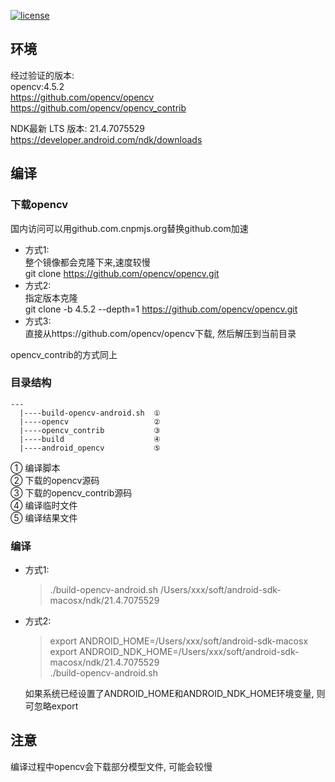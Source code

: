 [![license](https://img.shields.io/badge/license-BSD_2-brightgreen.svg?style=flat)](https://github.com/mutour/build-opencv-for-android/blob/main/LICENSE)

## 环境

经过验证的版本:  
opencv:4.5.2  
https://github.com/opencv/opencv  
https://github.com/opencv/opencv_contrib

NDK最新 LTS 版本: 21.4.7075529  
https://developer.android.com/ndk/downloads

## 编译

### 下载opencv

国内访问可以用github.com.cnpmjs.org替换github.com加速

- 方式1:  
  整个镜像都会克隆下来,速度较慢   
  git clone https://github.com/opencv/opencv.git
- 方式2:   
  指定版本克隆  
  git clone -b 4.5.2 --depth=1 https://github.com/opencv/opencv.git
- 方式3:   
  直接从https://github.com/opencv/opencv下载, 然后解压到当前目录

opencv_contrib的方式同上

### 目录结构

```
---
  |----build-opencv-android.sh  ①
  |----opencv                   ②
  |----opencv_contrib           ③
  |----build                    ④
  |----android_opencv           ⑤
```

① 编译脚本  
② 下载的opencv源码  
③ 下载的opencv_contrib源码  
④ 编译临时文件   
⑤ 编译结果文件

### 编译

- 方式1:
  > ./build-opencv-android.sh /Users/xxx/soft/android-sdk-macosx/ndk/21.4.7075529
- 方式2:
  > export ANDROID_HOME=/Users/xxx/soft/android-sdk-macosx   
  > export ANDROID_NDK_HOME=/Users/xxx/soft/android-sdk-macosx/ndk/21.4.7075529   
  > ./build-opencv-android.sh

  如果系统已经设置了ANDROID_HOME和ANDROID_NDK_HOME环境变量, 则可忽略export

## 注意

编译过程中opencv会下载部分模型文件, 可能会较慢